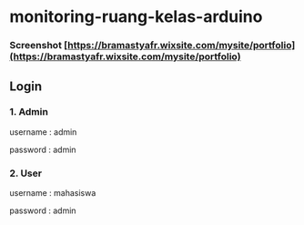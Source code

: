 # monitoring-ruang-kelas-arduino
### Screenshot [https://bramastyafr.wixsite.com/mysite/portfolio](https://bramastyafr.wixsite.com/mysite/portfolio)

## Login
### 1. Admin
username : admin

password : admin
### 2. User
username : mahasiswa

password : admin
